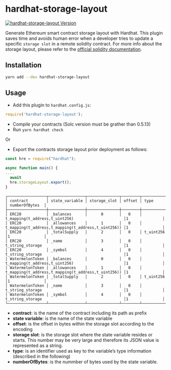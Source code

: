 # hardhat-storage-layout

<a href="https://www.npmjs.com/package/hardhat-storage-layout"><img alt="hardhat-storage-layout Version" src="https://img.shields.io/npm/v/hardhat-storage-layout"></a>

Generate Ethereum smart contract storage layout with Hardhat. This plugin saves time and avoids human error when a
developer tries to update a specific `storage slot` in a remote solidity contract. For more info about the storage
layout, please refer to the [official solidity documentation](https://docs.soliditylang.org/en/v0.6.8/internals/layout_in_storage.html).

## Installation

```bash
yarn add --dev hardhat-storage-layout
```

## Usage

- Add this plugin to `hardhat.config.js`:

```javascript
require('hardhat-storage-layout');
```

- Compile your contracts (Solc version must be grather than 0.5.13)
- Run `yarn hardhat check`

Or

- Export the contracts storage layout prior deployment as follows:

```javascript
const hre = require("hardhat");

async function main() {
....
  await
  hre.storageLayout.export();
}
```

```
┌─────────────────┬────────────────┬──────────────┬────────┬─────────────────────────────────────────────────────┬────────────────┐
│ contract        │ state_variable │ storage_slot │ offset │ type                                                │ numberOfBytes  │
├─────────────────┼────────────────┼──────────────┼────────┼─────────────────────────────────────────────────────┤────────────────┤
│ ERC20           │ _balances      │      0       │   0    │ t_mapping(t_address,t_uint256)                      │1               │
│ ERC20           │ _allowances    │      1       │   0    │ t_mapping(t_address,t_mapping(t_address,t_uint256)) │1               │
│ ERC20           │ _totalSupply   │      2       │   0    │ t_uint256                                           │1               │
│ ERC20           │ _name          │      3       │   0    │ t_string_storage                                    │1               │
│ ERC20           │ _symbol        │      4       │   0    │ t_string_storage                                    │1               │
│ WatermelonToken │ _balances      │      0       │   0    │ t_mapping(t_address,t_uint256)                      │1               │
│ WatermelonToken │ _allowances    │      1       │   0    │ t_mapping(t_address,t_mapping(t_address,t_uint256)) │1               │
│ WatermelonToken │ _totalSupply   │      2       │   0    │ t_uint256                                           │1               │
│ WatermelonToken │ _name          │      3       │   0    │ t_string_storage                                    │1               │
│ WatermelonToken │ _symbol        │      4       │   0    │ t_string_storage                                    │1               │
└─────────────────┴────────────────┴──────────────┴────────┴─────────────────────────────────────────────────────┘────────────────┘

```

- **contract**: is the name of the contract including its path as prefix
- **state variable**: is the name of the state variable
- **offset**: is the offset in bytes within the storage slot according to the encoding
- **storage slot**: is the storage slot where the state variable resides or starts. This number may be very large and
  therefore its JSON value is represented as a string.
- **type**: is an identifier used as key to the variable’s type information (described in the following)
- **numberOfBytes**: is the nummber of bytes used by the state variable.
